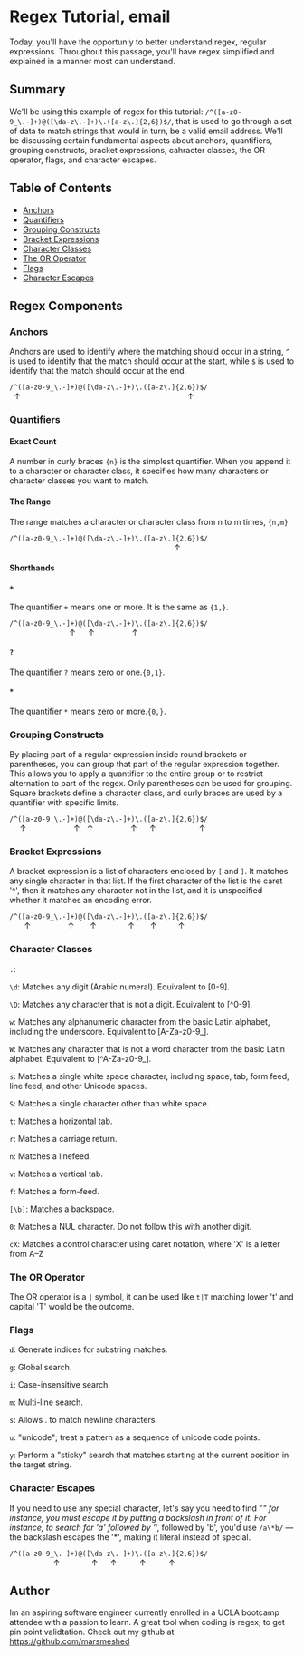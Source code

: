 # Regex Tutorial, email 

Today, you'll have the opportuniy to better understand regex, regular expressions. Throughout this passage, you'll have regex simplified and explained in a manner most can understand.
## Summary

We'll be using this example of regex for this tutorial: `/^([a-z0-9_\.-]+)@([\da-z\.-]+)\.([a-z\.]{2,6})$/`, that is used to go through a set of data to match strings that would in turn, be a valid email address. We'll be discussing certain fundamental aspects about anchors, quantifiers, grouping constructs, bracket expressions, cahracter classes, the OR operator, flags, and character escapes.

## Table of Contents

- [Anchors](#anchors)
- [Quantifiers](#quantifiers)
- [Grouping Constructs](#grouping-constructs)
- [Bracket Expressions](#bracket-expressions)
- [Character Classes](#character-classes)
- [The OR Operator](#the-or-operator)
- [Flags](#flags)
- [Character Escapes](#character-escapes)

## Regex Components

### Anchors

Anchors are used to identify where the matching should occur in a string, `^` is used to identify that the match should occur at the start, while `$` is used to identify that the match should occur at the end.

`/^([a-z0-9_\.-]+)@([\da-z\.-]+)\.([a-z\.]{2,6})$/` <br>
 &nbsp; &#8593; &emsp; &emsp; &emsp; &emsp; &emsp; &emsp; &emsp; &emsp; &emsp; &emsp; &emsp;&emsp; &emsp; &emsp; &emsp; &emsp; &nbsp; &#8593;

### Quantifiers

#### Exact Count

A number in curly braces `{n}` is the simplest quantifier. When you append it to a character or character class, it specifies how many characters or character classes you want to match.

#### The Range

The range matches a character or character class from n to m times, `{n,m}`

`/^([a-z0-9_\.-]+)@([\da-z\.-]+)\.([a-z\.]{2,6})$/` <br>
 &emsp; &emsp; &emsp; &emsp; &emsp; &emsp; &emsp; &emsp; &emsp; &emsp; &emsp;&emsp; &emsp; &emsp; &emsp; &emsp; &nbsp; &#8593;
 
 #### Shorthands

#### `+`
The quantifier `+` means one or more. It is the same as `{1,}`.
  
`/^([a-z0-9_\.-]+)@([\da-z\.-]+)\.([a-z\.]{2,6})$/` <br>
&emsp; &emsp; &emsp; &emsp; &emsp; &nbsp; &nbsp; &#8593; &emsp; &#8593; &emsp; &emsp; &emsp; &nbsp; &#8593;

#### `?`
The quantifier `?` means zero or one.`{0,1}`.


#### `*`
The quantifier `*` means zero or more.`{0,}`.

### Grouping Constructs

By placing part of a regular expression inside round brackets or parentheses, you can group that part of the regular expression together. This allows you to apply a quantifier to the entire group or to restrict alternation to part of the regex. Only parentheses can be used for grouping. Square brackets define a character class, and curly braces are used by a quantifier with specific limits.

`/^([a-z0-9_\.-]+)@([\da-z\.-]+)\.([a-z\.]{2,6})$/` <br>
&emsp; &#8593; &emsp; &emsp; &emsp; &emsp; &nbsp; &#8593; &nbsp; &#8593; &emsp; &emsp; &emsp; &nbsp; &#8593; &emsp; &#8593; &emsp; &emsp; &emsp; &emsp; &#8593;

### Bracket Expressions

A bracket expression is a list of characters enclosed by `[` and `]`. It matches any single character in that list. If the first character of the list is the caret '^', then it matches any character not in the list, and it is unspecified whether it matches an encoding error. 

`/^([a-z0-9_\.-]+)@([\da-z\.-]+)\.([a-z\.]{2,6})$/` <br>
&emsp; &nbsp; &#8593; &emsp; &emsp; &emsp; &nbsp; &#8593; &nbsp; &nbsp; &nbsp; &#8593; &emsp; &emsp; &nbsp; &nbsp; &#8593; &nbsp; &nbsp; &nbsp; &#8593; &emsp; &nbsp; &nbsp; &#8593;

### Character Classes

`.`:

`\d`: Matches any digit (Arabic numeral). Equivalent to [0-9].

`\D`: Matches any character that is not a digit. Equivalent to [^0-9].

`w`: Matches any alphanumeric character from the basic Latin alphabet, including the underscore. Equivalent to [A-Za-z0-9_].

`W`: Matches any character that is not a word character from the basic Latin alphabet. Equivalent to [^A-Za-z0-9_].

`s`: Matches a single white space character, including space, tab, form feed, line feed, and other Unicode spaces.

`S`: Matches a single character other than white space.

`t`: Matches a horizontal tab.

`r`: Matches a carriage return.

`n`: Matches a linefeed.

`v`: Matches a vertical tab.

`f`: Matches a form-feed.

`[\b]`: Matches a backspace.

`0`: Matches a NUL character. Do not follow this with another digit.

`cX`: Matches a control character using caret notation, where 'X' is a letter from A–Z

### The OR Operator

The OR operator is a `|` symbol, it can be used like `t|T` matching lower 't' and capital 'T' would be the outcome.

### Flags

`d`: Generate indices for substring matches.

`g`: Global search.

`i`: Case-insensitive search.

`m`: Multi-line search.

`s`: Allows . to match newline characters.

`u`: "unicode"; treat a pattern as a sequence of unicode code points.

`y`:	Perform a "sticky" search that matches starting at the current position in the target string.

### Character Escapes

If you need to use any special character, let's say you need to find "*" for instance, you must escape it by putting a backslash in front of it. For instance, to search for 'a' followed by '*', followed by 'b', you'd use `/a\*b/` — the backslash escapes the '*', making it literal instead of special.

`/^([a-z0-9_\.-]+)@([\da-z\.-]+)\.([a-z\.]{2,6})$/` <br>
&emsp; &emsp; &emsp; &nbsp; &nbsp; &nbsp; &#8593; &emsp; &emsp; &nbsp; &nbsp; &#8593; &emsp; &#8593; &emsp; &emsp; &#8593; &emsp; &emsp; &#8593;

## Author

Im an aspiring software engineer currently enrolled in a UCLA bootcamp attendee with a passion to learn. A great tool when coding is regex, to get pin point validtation. Check out my github at https://github.com/marsmeshed
